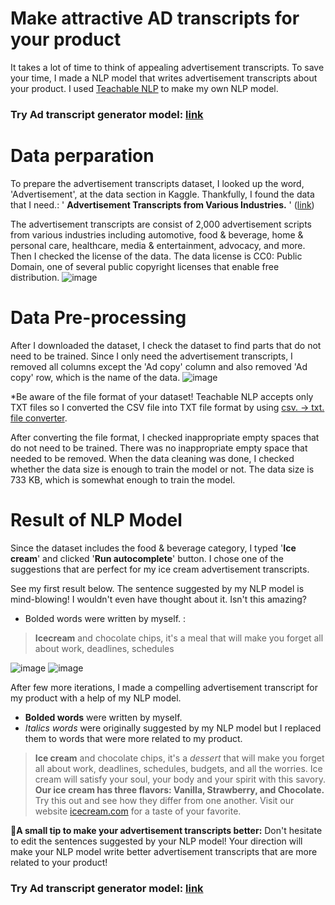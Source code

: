 
# Make attractive AD transcripts for your product
It takes a lot of time to think of appealing advertisement transcripts. To save your time, I made a NLP model that writes advertisement transcripts about your product. I used [Teachable NLP](https://ainize.ai/teachable-nlp) to make my own NLP model. 

### Try Ad transcript generator model: [link](https://kubecon-tabtab-ainize-team.endpoint.ainize.ai/?modelUrl=https://train-m7vw4m8hinqgzra7s7wr-gpt2-train-teachable-ainize.endpoint.ainize.ai/predictions/gpt-2-en-small-finetune&text=Type%20a%20category%20of%20your%20product)

# Data perparation 

To prepare the advertisement transcripts dataset, I looked up the word, 'Advertisement', at the data section in Kaggle. Thankfully, I found the data that I need.: ' **Advertisement Transcripts from Various Industries.** ' ([link](https://www.kaggle.com/kevinhartman0/advertisement-transcripts-from-various-industries?select=Advertisement_Transcripts_deduped_edited.xlsx))

The advertisement transcripts are consist of 2,000 advertisement scripts from various industries including automotive, food & beverage, home & personal care, healthcare, media & entertainment, advocacy, and more.
Then I checked the license of the data. The data license is CC0: Public Domain, one of several public copyright licenses that enable free distribution.
![image](https://user-images.githubusercontent.com/89971178/131820535-30fab027-f882-4749-afdf-a826502cd664.png)

# Data Pre-processing
After I downloaded the dataset, I check the dataset to find parts that do not need to be trained.
Since I only need the advertisement transcripts, I removed all columns except the 'Ad copy' column and also removed 'Ad copy' row, which is the name of the data. 
![image](https://user-images.githubusercontent.com/89971178/131820599-138754b6-ba97-4e42-89f4-666d0c07f08a.png)

*Be aware of the file format of your dataset! Teachable NLP accepts only TXT files so I converted the CSV file into TXT file format by using [csv. → txt. file converter](https://products.groupdocs.app/conversion/csv-to-txt).

After converting the file format, I checked inappropriate empty spaces that do not need to be trained. There was no inappropriate empty space that needed to be removed. 
When the data cleaning was done, I checked whether the data size is enough to train the model or not. The data size is 733 KB, which is somewhat enough to train the model.


# Result of NLP Model

Since the dataset includes the food & beverage category, I typed '**Ice cream**' and clicked '**Run autocomplete**' button. I chose one of the suggestions that are perfect for my ice cream advertisement transcripts. 

See my first result below. The sentence suggested by my NLP model is mind-blowing! I wouldn't even have thought about it. Isn't this amazing? 
* Bolded words were written by myself. :

> **Icecream** and chocolate chips, it's a meal that will make you forget all about work, deadlines, schedules

![image](https://user-images.githubusercontent.com/89971178/131820730-a7b429eb-597b-4a29-9df6-01db5699f714.png)
![image](https://user-images.githubusercontent.com/89971178/131820740-ba93a6a3-7df9-45ee-8a54-b1780445ccf6.png)


After few more iterations, I made a compelling advertisement transcript for my product with a help of my NLP model. 
* **Bolded words** were written by myself. 
* *Italics words* were originally suggested by my NLP model but I replaced them to words that were more related to my product.

> **Ice cream** and chocolate chips, it's a *dessert* that will make you forget all about work, deadlines, schedules, budgets, and all the worries. Ice cream will satisfy your soul, your body and your spirit with this savory. **Our ice cream has three flavors: Vanilla, Strawberry, and Chocolate.** Try this out and see how they differ from one another. Visit our website [icecream.com](http://icecream.com) for a taste of your favorite.

:shushing_face:**A small tip to make your advertisement transcripts better:**
Don't hesitate to edit the sentences suggested by your NLP model! Your direction will make your NLP model write better advertisement transcripts that are more related to your product!

### Try Ad transcript generator model: [link](https://kubecon-tabtab-ainize-team.endpoint.ainize.ai/?modelUrl=https://train-m7vw4m8hinqgzra7s7wr-gpt2-train-teachable-ainize.endpoint.ainize.ai/predictions/gpt-2-en-small-finetune&text=Type%20a%20category%20of%20your%20product)

